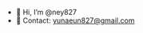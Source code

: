 - 👋 Hi, I’m @ney827
- 📧 Contact: yunaeun827@gmail.com

<!---
ney827/ney827 is a ✨ special ✨ repository because its `README.md` (this file) appears on your GitHub profile.
You can click the Preview link to take a look at your changes.
--->
